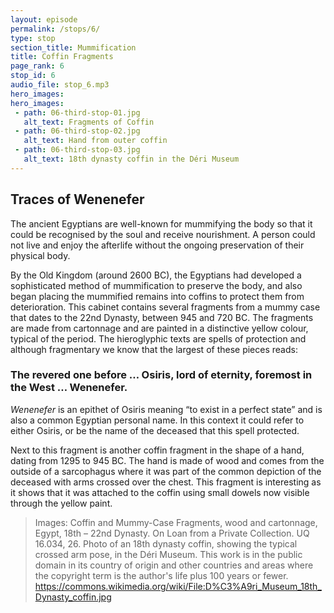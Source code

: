 ```yaml
---
layout: episode
permalink: /stops/6/
type: stop
section_title: Mummification
title: Coffin Fragments 
page_rank: 6
stop_id: 6
audio_file: stop_6.mp3
hero_images:
hero_images:
 - path: 06-third-stop-01.jpg
   alt_text: Fragments of Coffin 
 - path: 06-third-stop-02.jpg
   alt_text: Hand from outer coffin
 - path: 06-third-stop-03.jpg
   alt_text: 18th dynasty coffin in the Déri Museum
---
```


## Traces of Wenenefer 

The ancient Egyptians are well-known for mummifying the body so that it could be recognised by the soul and receive nourishment. A person could not live and enjoy the afterlife without the ongoing preservation of their physical body.

By the Old Kingdom (around 2600 BC), the Egyptians had developed a sophisticated method of mummification to preserve the body, and also began placing the mummified remains into coffins to protect them from deterioration. This cabinet contains several fragments from a mummy case that dates to the 22nd Dynasty, between 945 and 720 BC. The fragments are made from cartonnage and are painted in a distinctive yellow colour, typical of the period. The hieroglyphic texts are spells of protection and although fragmentary we know that the largest of these pieces reads: 

### The revered one before … Osiris, lord of eternity, foremost in the West … Wenenefer. 

<i>Wenenefer</i> is an epithet of Osiris meaning “to exist in a perfect state” and is also a common Egyptian personal name. In this context it could refer to either Osiris, or be the name of the deceased that this spell protected. 

Next to this fragment is another coffin fragment in the shape of a hand, dating from 1295 to 945 BC. The hand is made of wood and comes from the outside of a sarcophagus where it was part of the common depiction of the deceased with arms crossed over the chest. This fragment is interesting as it shows that it was attached to the coffin using small dowels now visible through the yellow paint.  

> Images: Coffin and Mummy-Case Fragments, wood and cartonnage, Egypt, 18th – 22nd Dynasty. On Loan from a Private Collection. UQ 16.034, 26. 
> Photo of an 18th dynasty coffin, showing the typical crossed arm pose, in the Déri Museum. This work is in the public domain in its country of origin and other countries and areas where the copyright term is the author's life plus 100 years or fewer. https://commons.wikimedia.org/wiki/File:D%C3%A9ri_Museum_18th_Dynasty_coffin.jpg

